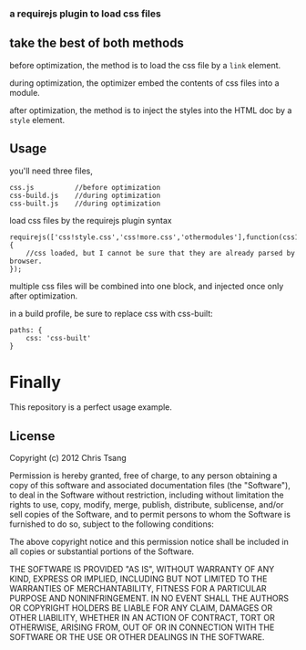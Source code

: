 ### a requirejs plugin to load css files
## take the best of both methods

before optimization, the method is to load the css file by a `link` element.

during optimization, the optimizer embed the contents of css files into a module.

after optimization, the method is to inject the styles into the HTML doc by a `style` element.

## Usage
you'll need three files,
```
css.js			//before optimization
css-build.js	//during optimization
css-built.js	//during optimization
```
load css files by the requirejs plugin syntax
```
requirejs(['css!style.css','css!more.css','othermodules'],function(css1,css2,c){
	//css loaded, but I cannot be sure that they are already parsed by browser.
});
```
multiple css files will be combined into one block, and injected once only after optimization.

in a build profile, be sure to replace css with css-built:
```
paths: {
	css: 'css-built'
}
```
# Finally
This repository is a perfect usage example.

## License
Copyright (c) 2012 Chris Tsang

Permission is hereby granted, free of charge, to any person obtaining a copy of this software and associated documentation files (the "Software"), to deal in the Software without restriction, including without limitation the rights to use, copy, modify, merge, publish, distribute, sublicense, and/or sell copies of the Software, and to permit persons to whom the Software is furnished to do so, subject to the following conditions:

The above copyright notice and this permission notice shall be included in all copies or substantial portions of the Software.

THE SOFTWARE IS PROVIDED "AS IS", WITHOUT WARRANTY OF ANY KIND, EXPRESS OR IMPLIED, INCLUDING BUT NOT LIMITED TO THE WARRANTIES OF MERCHANTABILITY, FITNESS FOR A PARTICULAR PURPOSE AND NONINFRINGEMENT. IN NO EVENT SHALL THE AUTHORS OR COPYRIGHT HOLDERS BE LIABLE FOR ANY CLAIM, DAMAGES OR OTHER LIABILITY, WHETHER IN AN ACTION OF CONTRACT, TORT OR OTHERWISE, ARISING FROM, OUT OF OR IN CONNECTION WITH THE SOFTWARE OR THE USE OR OTHER DEALINGS IN THE SOFTWARE.
